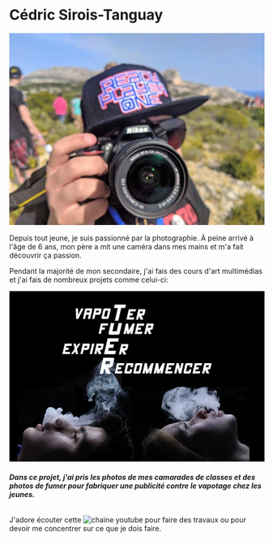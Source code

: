 # Cédric Sirois-Tanguay

![camera](photos/camera.jpg)


Depuis tout jeune, je suis passionné par la photographie. À peine arrivé à l'âge de 6 ans, mon père a mit une caméra dans mes mains et m'a fait découvrir ça passion.

Pendant la majorité de mon secondaire, j'ai fais des cours d'art multimédias et j'ai fais de nombreux projets comme celui-ci:

![projet](photos/projet.jpg)
###### **Dans ce projet, j'ai pris les photos de mes camarades de classes et des photos de fumer pour fabriquer une publicité contre le vapotage chez les jeunes.**

## 

J'adore écouter cette ![chaine](https://www.youtube.com/watch?v=jfKfPfyJRdk) youtube pour faire des travaux ou pour devoir me concentrer sur ce que je dois faire.
